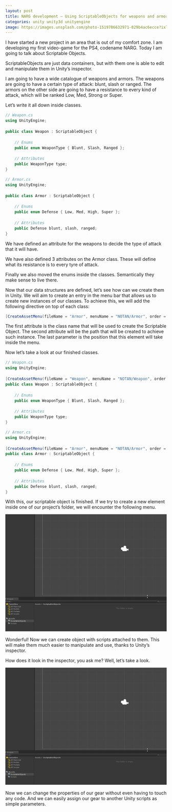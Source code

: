 ```yaml
---
layout: post
title: NARG development – Using ScriptableObjects for weapons and armors
categories: unity unity3d unityengine
image: https://images.unsplash.com/photo-1519786632971-829b4ac6ecce?ixlib=rb-0.3.5&ixid=eyJhcHBfaWQiOjEyMDd9&s=fc883be3feb883d9d1dc93cd1c913af2&auto=format&fit=crop&w=1287&q=80
---
```


I have started a new project in an area that is out of my comfort zone. I am developing my first video-game for the PS4, codename NARG. Today I am going to talk about Scriptable Objects.

ScriptableObjects are just data containers, but with them one is able to edit and manipulate them in Unity’s inspector.

I am going to have a wide catalogue of weapons and armors. The weapons are going to have a certain type of attack: blunt, slash or ranged. The armors on the other side are going to have a resistance to every kind of attack, which will be ranked Low, Med, Strong or Super.

Let’s write it all down inside classes.

```c#
// Weapon.cs
using UnityEngine;

public class Weapon : ScriptableObject {

    // Enums
    public enum WeaponType { Blunt, Slash, Ranged };

    // Attributes
    public WeaponType type;
}
```

```c#
// Armor.cs
using UnityEngine;

public class Armor : ScriptableObject {

    // Enums
    public enum Defense { Low, Med, High, Super };

    // Attributes
    public Defense blunt, slash, ranged;
}
```

We have defined an attribute for the weapons to decide the type of attack that it will have.

We have also defined 3 attributes on the Armor class. These will define what its resistance is to every tyre of attack.

Finally we also moved the enums inside the classes. Semantically they make sense to live there.

Now that our data structures are defined, let’s see how can we create them in Unity. We will aim to create an entry in the menu bar that allows us to create new instances of our classes. To achieve this, we will add the following directive on top of each class:

```c#
[CreateAssetMenu(fileName = "Armor", menuName = "NOTAN/Armor", order = 1)]
```

The first attribute is the class name that will be used to create the Scriptable Object. The second attribute will be the path that will be created to achieve such instance. The last parameter is the position that this element will take inside the menu.

Now let’s take a look at our finished classes.

```c#
// Weapon.cs
using UnityEngine;

[CreateAssetMenu(fileName = "Weapon", menuName = "NOTAN/Weapon", order = 1)]
public class Weapon : ScriptableObject {

    // Enums
    public enum WeaponType { Blunt, Slash, Ranged };

    // Attributes
    public WeaponType type;
}
```

```c#
// Armor.cs
using UnityEngine;

[CreateAssetMenu(fileName = "Armor", menuName = "NOTAN/Armor", order = 2)]
public class Armor : ScriptableObject {

    // Enums
    public enum Defense { Low, Med, High, Super };

    // Attributes
    public Defense blunt, slash, ranged;
}
```

With this, our scriptable object is finished. If we try to create a new element inside one of our project’s folder, we will encounter the following menu.

![null](/img/uploads/create-scriptable-object.gif)

Wonderful! Now we can create object with scripts attached to them. This will make them much easier to manipulate and use, thanks to Unity’s inspector.

How does it look in the inspector, you ask me? Well, let’s take a look.

![](/img/uploads/create-scriptable-object.gif)

Now we can change the properties of our gear without even having to touch any code. And we can easily assign our gear to another Unity scripts as simple parameters.
